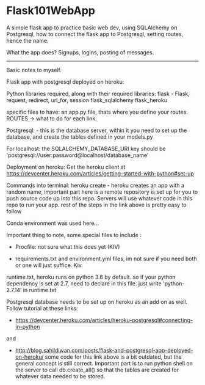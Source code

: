 # Flask101WebApp

A simple flask app to practice basic web dev, using SQLAlchemy on Postgresql, how to connect the flask app to Postgresql, 
setting routes, hence the name. 

What the app does?
Signups, logins, posting of messages. 




----------------------------------------------------------------------------------------------------------------------------

Basic notes to myself.

Flask app with postgresql deployed on heroku:

Python libraries required, along with their required libraries:
flask - Flask, request, redirect, url_for, session
flask_sqlalchemy
flask_heroku

specific files to have:
an app.py file, thats where you define your routes. ROUTES -> what to do for each link. 

Postgresql: - this is the database server, within it you need to set up the database, and create the tables defined in your models.py

For localhost:
the SQLALCHEMY_DATABASE_URI key should be 
'postgresql://user:password@localhost/database_name’ 

Deployment on heroku:
Get the heroku client at https://devcenter.heroku.com/articles/getting-started-with-python#set-up

Commands into terminal:
heroku create - heroku creates an app with a random name, important part here is a remote repository is set up for you to push source code up into this repo. Servers will use whatever code in this repo to run your app. 
rest of the steps in the link above is pretty easy to follow

Conda environment was used here...

Important thing to note, some special files to include : 
- Procfile: not sure what this does yet (KIV)

- requirements.txt and environment.yml files, im not sure if you need both or one will just suffice. Kiv.

runtime.txt, heroku runs on python 3.6 by default..so if your python dependency is set at 2.7, need to declare in this file. just write 'python-2.7.14’ in runtime.txt



Postgresql database needs to be set up on heroku as an add on as well. Follow tutorial at these links:

- https://devcenter.heroku.com/articles/heroku-postgresql#connecting-in-python

and 

- http://blog.sahildiwan.com/posts/flask-and-postgresql-app-deployed-on-heroku/ 
some code for this link above is a bit outdated, but the general concept is still correct. Important part is to run python shell on the server to call db.create_all() so that the tables are created for whatever data needed to be stored.  
